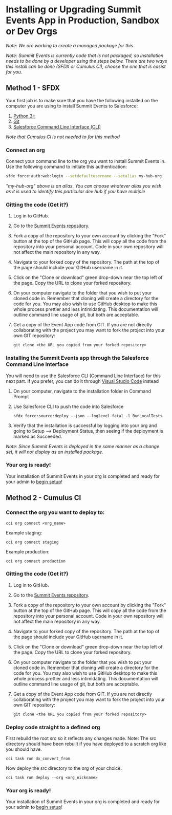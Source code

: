 # Installing or Upgrading Summit Events App in Production, Sandbox or Dev Orgs

*Note: We are working to create a managed package for this.*


*Note: Summit Events is currently code that is not packaged, so installation needs to be done by a developer using the steps below.    There are two ways this install can be done (SFDX or Cumulus CI), choose the one that is easist for you.*

## Method 1 - SFDX

Your first job is to make sure that you have the following installed on the computer you are using to install Summit Events to Salesforce:

1. [Python 3+](https://www.python.org/downloads/)
2. [Git](https://git-scm.com/downloads)
3. [Salesforce Command Line Interface (CLI)](https://developer.salesforce.com/docs/atlas.en-us.sfdx_setup.meta/sfdx_setup/sfdx_setup_install_cli.htm#sfdx_setup_install_cli)

*Note that Cumulus CI is not needed to for this method*

### Connect an org

Connect your command line to the org you want to install Summit Events in. Use the following command to initiate this authentication:

```bash
sfdx force:auth:web:login --setdefaultusername --setalias my-hub-org
```

*"my-hub-org" above is an alias. You can choose whatever alias you wish as it is used to identify this
particular dev hub if you have multiple*

### Gitting the code (Get it?)

1. Log in to GitHub.

2. Go to the [Summit Events repository](https://summitevt.org).

3. Fork a copy of the repository to your own account by clicking the "Fork" button at the top of the
GitHub page. This will copy all the code from the repository into your personal account. Code in your
own repository will not affect the main repository in any way.

4. Navigate to your forked copy of the repository. The path at the top of the page should include your
GitHub username in it.

5. Click on the "Clone or download" green drop-down near the top left of the page. Copy the URL to clone
your forked repository.

6. On your computer navigate to the folder that you wish to put your cloned code in. Remember that
cloning will create a directory for the code for you. You may also wish to use GitHub desktop to 
make this whole process prettier and less intimidating. This documentation will outline command 
line usage of git, but both are acceptable.

7. Get a copy of the Event App code from GIT. If you are not directly collaborating with the 
 project you may want to fork the project into your own GIT repository:

    ```git
    git clone <the URL you copied from your forked repository>
    ```

### Installing the Summit Events app through the Salesforce Command Line Interface

You will need to use the Salesforce CLI (Command Line Interface) for this next part. If you prefer, you can do it through [Visual Studio Code](https://code.visualstudio.com/download) instead

1. On your computer, navigate to the installation folder in Command Prompt

2. Use Salesforce CLI to push the code into Salesforce

    ```sfdx
    sfdx force:source:deploy --json --loglevel fatal -l RunLocalTests
    ```

3. Verify that the installation is successful by logging into your org and going to Setup --> Deployment Status, then seeing if the deployment is marked as Succeeded. 

*Note: Since Summit Events is deployed in the same manner as a change set, it will not display as an installed package.*

### Your org is ready!
Your installation of Summit Events in your org is completed and ready for your admin to [begin setup](set-up.md)!

## Method 2 - Cumulus CI

### Connect the org you want to deploy to:

   ```
   cci org connect <org_name>
   ```
Example staging:

   ```
   cci org connect staging
   ```
Example production:

   ```
   cci org connect production
   ```
   
### Gitting the code (Get it?)

1. Log in to GitHub.

2. Go to the [Summit Events repository](https://summitevt.org).

3. Fork a copy of the repository to your own account by clicking the "Fork" button at the top of the
GitHub page. This will copy all the code from the repository into your personal account. Code in your
own repository will not affect the main repository in any way.

4. Navigate to your forked copy of the repository. The path at the top of the page should include your
GitHub username in it.

5. Click on the "Clone or download" green drop-down near the top left of the page. Copy the URL to clone
your forked repository.

6. On your computer navigate to the folder that you wish to put your cloned code in. Remember that
cloning will create a directory for the code for you. You may also wish to use GitHub desktop to 
make this whole process prettier and less intimidating. This documentation will outline command 
line usage of git, but both are acceptable.

7. Get a copy of the Event App code from GIT. If you are not directly collaborating with the 
 project you may want to fork the project into your own GIT repository:

    ```git
    git clone <the URL you copied from your forked repository>
    ```
    
### Deploy code straight to a defined org

First rebuild the root src so it reflects any changes made. Note: The src directory should have been rebuilt if you have deployed to a scratch org like you should have.

   ```
   cci task run dx_convert_from
   ```
Now deploy the src directory to the org of your choice.

   ```
   cci task run deploy --org <org_nickname>
   ```
### Your org is ready!

Your installation of Summit Events in your org is completed and ready for your admin to [begin setup](set-up.md)!
